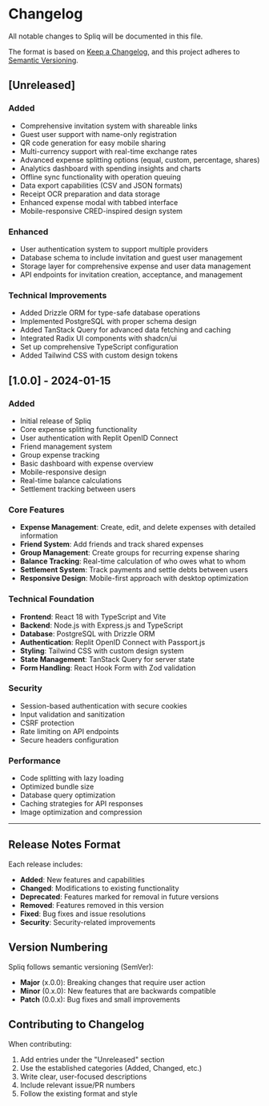 # Changelog

All notable changes to Spliq will be documented in this file.

The format is based on [Keep a Changelog](https://keepachangelog.com/en/1.0.0/),
and this project adheres to [Semantic Versioning](https://semver.org/spec/v2.0.0.html).

## [Unreleased]

### Added
- Comprehensive invitation system with shareable links
- Guest user support with name-only registration
- QR code generation for easy mobile sharing
- Multi-currency support with real-time exchange rates
- Advanced expense splitting options (equal, custom, percentage, shares)
- Analytics dashboard with spending insights and charts
- Offline sync functionality with operation queuing
- Data export capabilities (CSV and JSON formats)
- Receipt OCR preparation and data storage
- Enhanced expense modal with tabbed interface
- Mobile-responsive CRED-inspired design system

### Enhanced
- User authentication system to support multiple providers
- Database schema to include invitation and guest user management
- Storage layer for comprehensive expense and user data management
- API endpoints for invitation creation, acceptance, and management

### Technical Improvements
- Added Drizzle ORM for type-safe database operations
- Implemented PostgreSQL with proper schema design
- Added TanStack Query for advanced data fetching and caching
- Integrated Radix UI components with shadcn/ui
- Set up comprehensive TypeScript configuration
- Added Tailwind CSS with custom design tokens

## [1.0.0] - 2024-01-15

### Added
- Initial release of Spliq
- Core expense splitting functionality
- User authentication with Replit OpenID Connect
- Friend management system
- Group expense tracking
- Basic dashboard with expense overview
- Mobile-responsive design
- Real-time balance calculations
- Settlement tracking between users

### Core Features
- **Expense Management**: Create, edit, and delete expenses with detailed information
- **Friend System**: Add friends and track shared expenses
- **Group Management**: Create groups for recurring expense sharing
- **Balance Tracking**: Real-time calculation of who owes what to whom
- **Settlement System**: Track payments and settle debts between users
- **Responsive Design**: Mobile-first approach with desktop optimization

### Technical Foundation
- **Frontend**: React 18 with TypeScript and Vite
- **Backend**: Node.js with Express.js and TypeScript
- **Database**: PostgreSQL with Drizzle ORM
- **Authentication**: Replit OpenID Connect with Passport.js
- **Styling**: Tailwind CSS with custom design system
- **State Management**: TanStack Query for server state
- **Form Handling**: React Hook Form with Zod validation

### Security
- Session-based authentication with secure cookies
- Input validation and sanitization
- CSRF protection
- Rate limiting on API endpoints
- Secure headers configuration

### Performance
- Code splitting with lazy loading
- Optimized bundle size
- Database query optimization
- Caching strategies for API responses
- Image optimization and compression

---

## Release Notes Format

Each release includes:
- **Added**: New features and capabilities
- **Changed**: Modifications to existing functionality
- **Deprecated**: Features marked for removal in future versions
- **Removed**: Features removed in this version
- **Fixed**: Bug fixes and issue resolutions
- **Security**: Security-related improvements

## Version Numbering

Spliq follows semantic versioning (SemVer):
- **Major** (x.0.0): Breaking changes that require user action
- **Minor** (0.x.0): New features that are backwards compatible
- **Patch** (0.0.x): Bug fixes and small improvements

## Contributing to Changelog

When contributing:
1. Add entries under the "Unreleased" section
2. Use the established categories (Added, Changed, etc.)
3. Write clear, user-focused descriptions
4. Include relevant issue/PR numbers
5. Follow the existing format and style